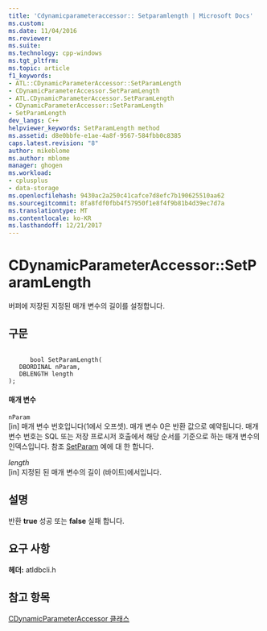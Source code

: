 ```yaml
---
title: 'Cdynamicparameteraccessor:: Setparamlength | Microsoft Docs'
ms.custom: 
ms.date: 11/04/2016
ms.reviewer: 
ms.suite: 
ms.technology: cpp-windows
ms.tgt_pltfrm: 
ms.topic: article
f1_keywords:
- ATL::CDynamicParameterAccessor::SetParamLength
- CDynamicParameterAccessor.SetParamLength
- ATL.CDynamicParameterAccessor.SetParamLength
- CDynamicParameterAccessor::SetParamLength
- SetParamLength
dev_langs: C++
helpviewer_keywords: SetParamLength method
ms.assetid: d8e0bbfe-e1ae-4a8f-9567-584fbb0c8385
caps.latest.revision: "8"
author: mikeblome
ms.author: mblome
manager: ghogen
ms.workload:
- cplusplus
- data-storage
ms.openlocfilehash: 9430ac2a250c41cafce7d8efc7b190625510aa62
ms.sourcegitcommit: 8fa8fdf0fbb4f57950f1e8f4f9b81b4d39ec7d7a
ms.translationtype: MT
ms.contentlocale: ko-KR
ms.lasthandoff: 12/21/2017
---
```

# <a name="cdynamicparameteraccessorsetparamlength"></a>CDynamicParameterAccessor::SetParamLength
버퍼에 저장된 지정된 매개 변수의 길이를 설정합니다.  
  
## <a name="syntax"></a>구문  
  
```  
  
      bool SetParamLength(  
   DBORDINAL nParam,  
   DBLENGTH length  
);  
```  
  
#### <a name="parameters"></a>매개 변수  
 `nParam`  
 [in] 매개 변수 번호입니다(1에서 오프셋). 매개 변수 0은 반환 값으로 예약됩니다. 매개 변수 번호는 SQL 또는 저장 프로시저 호출에서 해당 순서를 기준으로 하는 매개 변수의 인덱스입니다. 참조 [SetParam](../../data/oledb/cdynamicparameteraccessor-setparam.md) 예에 대 한 합니다.  
  
 *length*  
 [in] 지정된 된 매개 변수의 길이 (바이트)에서입니다.  
  
## <a name="remarks"></a>설명  
 반환 **true** 성공 또는 **false** 실패 합니다.  
  
## <a name="requirements"></a>요구 사항  
 **헤더:** atldbcli.h  
  
## <a name="see-also"></a>참고 항목  
 [CDynamicParameterAccessor 클래스](../../data/oledb/cdynamicparameteraccessor-class.md)